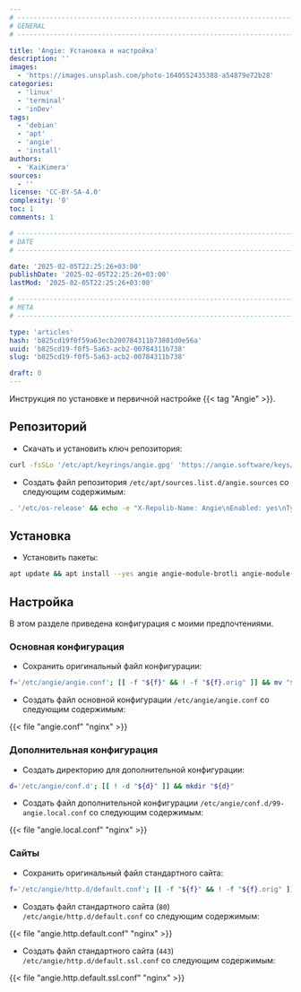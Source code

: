 ```yaml
---
# -------------------------------------------------------------------------------------------------------------------- #
# GENERAL
# -------------------------------------------------------------------------------------------------------------------- #

title: 'Angie: Установка и настройка'
description: ''
images:
  - 'https://images.unsplash.com/photo-1640552435388-a54879e72b28'
categories:
  - 'linux'
  - 'terminal'
  - 'inDev'
tags:
  - 'debian'
  - 'apt'
  - 'angie'
  - 'install'
authors:
  - 'KaiKimera'
sources:
  - ''
license: 'CC-BY-SA-4.0'
complexity: '0'
toc: 1
comments: 1

# -------------------------------------------------------------------------------------------------------------------- #
# DATE
# -------------------------------------------------------------------------------------------------------------------- #

date: '2025-02-05T22:25:26+03:00'
publishDate: '2025-02-05T22:25:26+03:00'
lastMod: '2025-02-05T22:25:26+03:00'

# -------------------------------------------------------------------------------------------------------------------- #
# META
# -------------------------------------------------------------------------------------------------------------------- #

type: 'articles'
hash: 'b825cd19f0f59a63ecb200784311b73801d0e56a'
uuid: 'b825cd19-f0f5-5a63-acb2-00784311b738'
slug: 'b825cd19-f0f5-5a63-acb2-00784311b738'

draft: 0
---
```


Инструкция по установке и первичной настройке {{< tag "Angie" >}}.

<!--more-->

## Репозиторий

- Скачать и установить ключ репозитория:

```bash
curl -fsSLo '/etc/apt/keyrings/angie.gpg' 'https://angie.software/keys/angie-signing.gpg'
```

- Создать файл репозитория `/etc/apt/sources.list.d/angie.sources` со следующим содержимым:

```bash
. '/etc/os-release' && echo -e "X-Repolib-Name: Angie\nEnabled: yes\nTypes: deb\nURIs: https://download.angie.software/angie/${ID}/${VERSION_ID}\nSuites: ${VERSION_CODENAME}\nComponents: main\nArchitectures: $( dpkg --print-architecture )\nSigned-By: /etc/apt/keyrings/angie.gpg\n" | tee '/etc/apt/sources.list.d/angie.sources' > '/dev/null' > '/dev/null'
```

## Установка

- Установить пакеты:

```bash
apt update && apt install --yes angie angie-module-brotli angie-module-zstd
```

## Настройка

В этом разделе приведена конфигурация с моими предпочтениями.

### Основная конфигурация

- Сохранить оригинальный файл конфигурации:

```bash
f='/etc/angie/angie.conf'; [[ -f "${f}" && ! -f "${f}.orig" ]] && mv "${f}" "${f}.orig"
```

- Создать файл основной конфигурации `/etc/angie/angie.conf` со следующим содержимым:

{{< file "angie.conf" "nginx" >}}

### Дополнительная конфигурация

- Создать директорию для дополнительной конфигурации:

```bash
d='/etc/angie/conf.d'; [[ ! -d "${d}" ]] && mkdir "${d}"
```

- Создать файл дополнительной конфигурации `/etc/angie/conf.d/99-angie.local.conf` со следующим содержимым:

{{< file "angie.local.conf" "nginx" >}}

### Сайты

- Сохранить оригинальный файл стандартного сайта:

```bash
f='/etc/angie/http.d/default.conf'; [[ -f "${f}" && ! -f "${f}.orig" ]] && mv "${f}" "${f}.orig"
```

- Создать файл стандартного сайта (`80`) `/etc/angie/http.d/default.conf` со следующим содержимым:

{{< file "angie.http.default.conf" "nginx" >}}

- Создать файл стандартного сайта (`443`) `/etc/angie/http.d/default.ssl.conf` со следующим содержимым:

{{< file "angie.http.default.ssl.conf" "nginx" >}}
